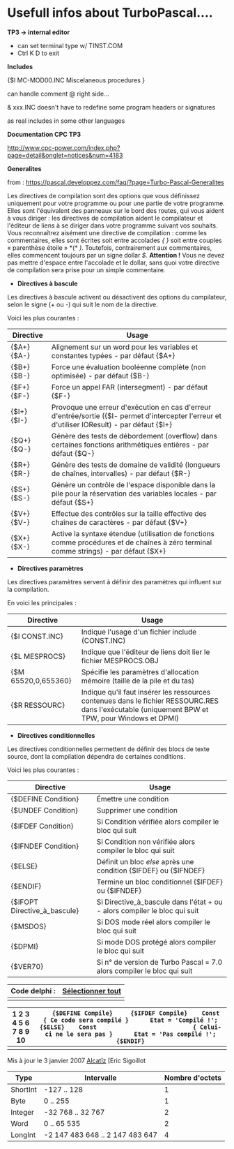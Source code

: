 # Usefull infos about TurboPascal....

**TP3 -> internal editor**

- can set terminal type w/ TINST.COM
- Ctrl K D to exit

**Includes**

 {$I MC-MOD00.INC        Miscelaneous procedures                     }

can handle comment @ right side...

& xxx.INC doesn't have to redefine some program headers or signatures

as real includes in some other languages



**Documentation CPC TP3**

<http://www.cpc-power.com/index.php?page=detail&onglet=notices&num=4183>

**Generalites**

from : <https://pascal.developpez.com/faq/?page=Turbo-Pascal-Generalites>

Les directives de compilation sont des options que vous définissez uniquement pour votre programme ou pour une partie de votre programme. Elles sont l'équivalent des panneaux sur le bord des routes, qui vous aident à vous diriger : les directives de compilation aident le compilateur et l'éditeur de liens à se diriger dans votre programme suivant vos souhaits.
Vous reconnaîtrez aisément une directive de compilation : comme les commentaires, elles sont écrites soit entre accolades *{ }* soit entre couples « parenthèse étoile » *(\* *)*. Toutefois, contrairement aux commentaires, elles commencent toujours par un signe dollar *$*.
**Attention !** Vous ne devez pas mettre d'espace entre l'accolade et le dollar, sans quoi votre directive de compilation sera prise pour un simple commentaire.

- **Directives à bascule**

Les directives à bascule activent ou désactivent des options du compilateur, selon le signe (+ ou -) qui suit le nom de la directive.

Voici les plus courantes :

| Directive   | Usage                                                        |
| ----------- | ------------------------------------------------------------ |
| {$A+} {$A-} | Alignement sur un word pour les variables et constantes typées - par défaut {$A+} |
| {$B+} {$B-} | Force une évaluation booléenne complète (non optimisée) - par défaut {$B-} |
| {$F+} {$F-} | Force un appel FAR (intersegment) - par défaut {$F-}         |
| {$I+} {$I-} | Provoque une erreur d'exécution en cas d'erreur d'entrée/sortie ({$I- permet d'intercepter l'erreur et d'utiliser IOResult) - par défaut {$I+} |
| {$Q+} {$Q-} | Génère des tests de débordement (overflow) dans certaines fonctions arithmétiques entières - par défaut {$Q-} |
| {$R+} {$R-} | Génère des tests de domaine de validité (longueurs de chaînes, intervalles) - par défaut {$R-} |
| {$S+} {$S-} | Génère un contrôle de l'espace disponible dans la pile pour la réservation des variables locales - par défaut {$S+} |
| {$V+} {$V-} | Effectue des contrôles sur la taille effective des chaînes de caractères - par défaut {$V+} |
| {$X+} {$X-} | Active la syntaxe étendue (utilisation de fonctions comme procédures et de chaînes à zéro terminal comme strings) - par défaut {$X+} |

- **Directives paramètres**

Les directives paramètres servent à définir des paramètres qui influent sur la compilation.

En voici les principales :

| Directive           | Usage                                                        |
| ------------------- | ------------------------------------------------------------ |
| {$I CONST.INC}      | Indique l'usage d'un fichier include (CONST.INC)             |
| {$L MESPROCS}       | Indique que l'éditeur de liens doit lier le fichier MESPROCS.OBJ |
| {$M 65520,0,655360} | Spécifie les paramètres d'allocation mémoire (taille de la pile et du tas) |
| {$R RESSOURC}       | Indique qu'il faut insérer les ressources contenues dans le fichier RESSOURC.RES dans l'exécutable (uniquement BPW et TPW, pour Windows et DPMI) |

- **Directives conditionnelles**

Les directives conditionnelles permettent de définir des blocs de texte source, dont la compilation dépendra de certaines conditions.

Voici les plus courantes :

| Directive                    | Usage                                                        |
| ---------------------------- | ------------------------------------------------------------ |
| {$DEFINE Condition}          | Émettre une condition                                        |
| {$UNDEF Condition}           | Supprimer une condition                                      |
| {$IFDEF Condition}           | Si Condition vérifiée alors compiler le bloc qui suit        |
| {$IFNDEF Condition}          | Si Condition non vérifiée alors compiler le bloc qui suit    |
| {$ELSE}                      | Définit un bloc *else* après une condition {$IFDEF} ou {$IFNDEF} |
| {$ENDIF}                     | Termine un bloc conditionnel {$IFDEF} ou {$IFNDEF}           |
| {$IFOPT Directive_à_bascule} | Si Directive_à_bascule dans l'état + ou - alors compiler le bloc qui suit |
| {$MSDOS}                     | Si DOS mode réel alors compiler le bloc qui suit             |
| {$DPMI}                      | Si mode DOS protégé alors compiler le bloc qui suit          |
| {$VER70}                     | Si n° de version de Turbo Pascal = 7.0 alors compiler le bloc qui suit |

| Code delphi : | [Sélectionner tout](https://pascal.developpez.com/faq/?page=Turbo-Pascal-Generalites#) |
| ------------- | ------------------------------------------------------------ |
|               |                                                              |

| 1 2 3 4 5 6 7 8 9 10 | `   {$DEFINE Compile}     {$IFDEF Compile}    Const                           { Ce code sera compilé }      Etat = 'Compilé !';  {$ELSE}    Const                           { Celui-ci ne le sera pas }      Etat = 'Pas compilé !';  {$ENDIF}` |
| -------------------- | ------------------------------------------------------------ |
|                      |                                                              |



Mis à jour le 3 janvier 2007	[Alcatîz](https://www.developpez.com/user/profil/13920/Alcatiz) [Eric Sigoillot

| Type     | Intervalle                      | Nombre d'octets |
| -------- | ------------------------------- | --------------- |
| ShortInt | -127 .. 128                     | 1               |
| Byte     | 0 .. 255                        | 1               |
| Integer  | -32 768 .. 32 767               | 2               |
| Word     | 0 .. 65 535                     | 2               |
| LongInt  | -2 147 483 648 .. 2 147 483 647 | 4               |